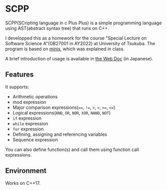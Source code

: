 # SCPP

SCPP(SCripting language in c Plus Plus) is a simple programming language using AST(abstract syntax tree) that runs on C++.

I developped this as a homework for the course "Special Lecture on Software Science A"(GB27001 in AY2022) at University of Tsukuba. The program is based on [minis](https://github.com/kmizu/minis), which was explained in class.

A brief introduction of usage is available in [the Web Doc](https://hirokoni.github.io/scpp/md_usage.html) (in Japanese).

## Features
It supports:
- Arithmetic operations
- mod expression
- Major comparison expressions(`==`, `!=`, `>`, `<`, `>=`, `<=`)
- Logical expressions(`AND`, `OR`, `NOR`, `XOR`, `NAND`, `NOT`)
- `if` expression
- `while` expression
- `for` expression
- Defining, assigning and referencing variables
- Sequence expression

You can also define function(s) and call them using function call expressions.

## Environment
Works on C++17.